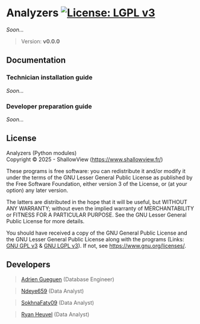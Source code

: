 # Analyzers [![License: LGPL v3](https://img.shields.io/badge/License-LGPL_v3-orange.svg)](COPYING.LESSER)
_Soon..._

> Version: **v0.0.0**

## Documentation
### Technician installation guide
_Soon..._
### Developer preparation guide
_Soon..._

## License
Analyzers (Python modules)  
Copyright &copy; 2025 - ShallowView (https://www.shallowview.fr/)

These programs is free software: you can redistribute it and/or modify it under
the terms of the GNU Lesser General Public License as published by the Free
Software Foundation, either version 3 of the License, or (at your option) any
later version.

The latters are distributed in the hope that it will be useful, but WITHOUT ANY
WARRANTY; without even the implied warranty of MERCHANTABILITY or FITNESS FOR A
PARTICULAR PURPOSE. See the GNU Lesser General Public License for more details.

You should have received a copy of the GNU General Public License and the GNU
Lesser General Public License along with the programs (Links:
[GNU GPL v3](COPYING) & [GNU LGPL v3](COPYING.LESSER)). If not, see
https://www.gnu.org/licenses/.

## Developers
> [Adrien Gueguen](https://github.com/agueguen-LR) (Database Engineer)

> [Ndeye659](https://github.com/Ndeye659) (Data Analyst)

> [SokhnaFaty09](https://github.com/SokhnaFaty09) (Data Analyst)

> [Ryan Heuvel](https://github.com/I-love-C) (Data Analyst)